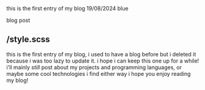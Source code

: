 <meta>
  <title>hello blog!</title>
  <description>this is the first entry of my blog</description>
  <date>19/08/2024</date>
  <color>blue</color>

  <type>blog post</type>

  <use-style>/style.scss</use-style>
</meta>
---

this is the first entry of my blog, i used to have a blog before but i deleted it because i was too lazy to update it. i hope i can keep this one up for a while! i'll mainly *still* post about my projects and programming languages, or maybe some cool technologies i find either way i hope you enjoy reading my blog!
